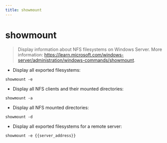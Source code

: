 ```yaml
---
title: showmount
---
```

# showmount

> Display information about NFS filesystems on Windows Server.
> More information: <https://learn.microsoft.com/windows-server/administration/windows-commands/showmount>.

- Display all exported filesystems:

`showmount -e`

- Display all NFS clients and their mounted directories:

`showmount -a`

- Display all NFS mounted directories:

`showmount -d`

- Display all exported filesystems for a remote server:

`showmount -e {{server_address}}`
